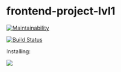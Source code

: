 # frontend-project-lvl1

[![Maintainability](https://api.codeclimate.com/v1/badges/09e9bcb6114e8e3cf851/maintainability)](https://codeclimate.com/github/DOMININ/frontend-project-lvl1/maintainability)

[![Build Status](https://travis-ci.org/DOMININ/frontend-project-lvl1.svg?branch=master)](https://travis-ci.org/DOMININ/frontend-project-lvl1)

Installing:

<a href="https://asciinema.org/a/kQ4VJzgKvUT9KcMvgzjLD98MG" target="_blank"><img src="https://asciinema.org/a/kQ4VJzgKvUT9KcMvgzjLD98MG" /></a>
